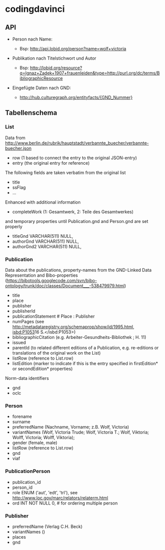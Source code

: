 codingdavinci
=============

## API ##
- Person nach Name:
	- Bsp: http://api.lobid.org/person?name=wolf+victoria
- Publikation nach Titelstichwort und Autor
	- Bsp: http://lobid.org/resource?q=Ignaz+Zadek+1907+frauenleiden&type=http://purl.org/dc/terms/BibliographicResource

- Eingefügte Daten nach GND:
 	- http://hub.culturegraph.org/entityfacts/{GND_Nummer}
 
## Tabellenschema ##
### List ###
Data from http://www.berlin.de/rubrik/hauptstadt/verbannte_buecher/verbannte-buecher.json

- row (1 based to connect the entry to the original JSON-entry)
- entry (the original entry for reference)

The following fields are taken verbatim from the original list
    
- title
- ssFlag
- ...

Enhanced with additional information
- completeWork (1: Gesamtwerk, 2: Teile des Gesamtwerkes)
    
and temporary properties until Publication.gnd and Person.gnd are set properly

- titleGnd VARCHAR(511) NULL,
- authorGnd  VARCHAR(511) NULL,
- authorGnd2 VARCHAR(511) NULL,

### Publication ###
Data about the publications, property-names from the GND-Linked Data Representation and Bibo-properties (https://bibotools.googlecode.com/svn/bibo-ontology/trunk/doc/classes/Document___-538479979.html)

- title
- place
- publisher
- publisherId
- publicationStatement # Place : Publisher
- numPages (see http://metadataregistry.org/schemaprop/show/id/1995.html, <isbd:P1053>16 S.</isbd:P1053>)
- bibliographicCitation (e.g. Arbeiter-Gesundheits-Bibliothek ; H. 11)
- issued
- parentId (to related different editions of a Publication, e.g. re-editions or translations of the original work on the List)
- listRow  (reference to List.row)
- listEdition (marker to indicate if this is the entry specified in firstEdition* or secondEdition* properties)

Norm-data identifiers
- gnd
- oclc

###  Person ###
- forename
- surname
- preferredName (Nachname, Vorname; z.B. Wolf, Victoria)
- variantNames (Wolf, Victoria Trude; Wolf, Victoria T.; Wolf, Viktoria; Wolff, Victoria; Wolff, Viktoria);
- gender (female, male)
- listRow  (reference to List.row)
- gnd
- viaf

### PublicationPerson ###
-  publication_id
-  person_id
-  role ENUM ('aut', 'edt', 'trl'), see http://www.loc.gov/marc/relators/relaterm.html
-  ord INT NOT NULL 0, # for ordering multiple person


### Publisher ###
- preferredName (Verlag C.H. Beck)
- variantNames ()
- places
- gnd

